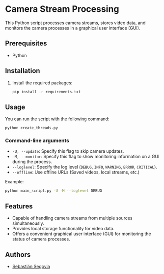 # Camera Stream Processing

This Python script processes camera streams, stores video data, and monitors the camera processes in a graphical user interface (GUI).

## Prerequisites

- Python

## Installation

1. Install the required packages:

   ```bash
   pip install -r requirements.txt
   ```

## Usage

You can run the script with the following command:

```bash
python create_threads.py
```

### Command-line arguments

- `-U, --update`: Specify this flag to skip camera updates.
- `-M, --monitor`: Specify this flag to show monitoring information on a GUI during the process.
- `--loglevel`: Specify the log level (`DEBUG`, `INFO`, `WARNING`, `ERROR`, `CRITICAL`).
- `--offline`: Use offline URLs (Saved videos, local streams, etc.)

Example:

```bash
python main_script.py -U -M --loglevel DEBUG
```

## Features

- Capable of handling camera streams from multiple sources simultaneously.
- Provides local storage functionality for video data.
- Offers a convenient graphical user interface (GUI) for monitoring the status of camera processes.

## Authors

- [Sebastián Segovia](https://github.com/teapot2)